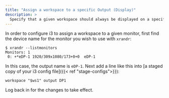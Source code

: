 ```yaml
---
title: "Assign a workspace to a specific Output (Display)"
description: >
  Specify that a given workspace should always be displayed on a specific monitor
---
```


In order to configure i3 to assign a workspace to a given monitor, first find the device name for the monitor you wish to use with `xrandr`:

```console
$ xrandr --listmonitors
Monitors: 1
 0: +*eDP-1 1920/309x1080/173+0+0  eDP-1
```

In this case, the output name is `eDP-1`. Next add a line like this into [a staged copy of your i3 config file]({{< ref "stage-configs">}}):

```
workspace "$ws1" output DP1
```

Log back in for the changes to take effect.
